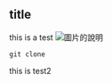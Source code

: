 ## title
this is a test
![圖片的說明](https://www.techopedia.com/wp-content/uploads/2024/02/GitHub-1.jpg)

```
git clone
```

this is test2